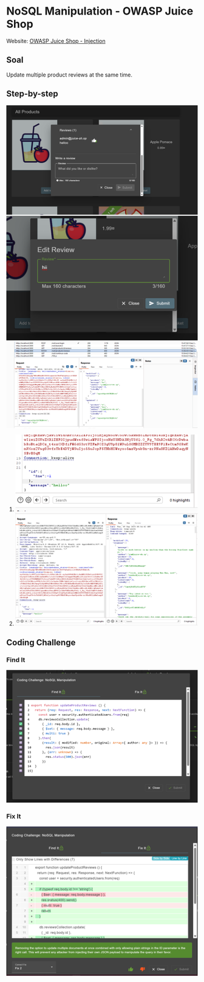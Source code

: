 # NoSQL Manipulation - OWASP Juice Shop
Website: [OWASP Juice Shop - Injection](https://demo.owasp-juice.shop/#/score-board?categories=Injection)

## Soal <br>
Update multiple product reviews at the same time.

## Step-by-step 
![alt text](image-27.png)
![alt text](image-28.png)
![alt text](image-29.png)
1. ![alt text](image-25.png)
2. ![alt text](image-26.png)

## Coding Challenge
### Find It
![alt text](image-30.png)
### Fix It
![alt text](image-31.png)

